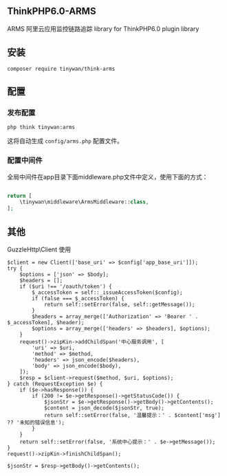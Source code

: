 ## ThinkPHP6.0-ARMS

ARMS 阿里云应用监控链路追踪 library for ThinkPHP6.0 plugin library

## 安装

```phpregexp
composer require tinywan/think-arms
```

## 配置

### 发布配置

```phpregexp
php think tinywan:arms
```
这将自动生成 `config/arms.php` 配置文件。

### 配置中间件

全局中间件在app目录下面middleware.php文件中定义，使用下面的方式：

```php

return [
	\tinywan\middleware\ArmsMiddleware::class,
];
```

## 其他

GuzzleHttp\Client 使用

```
$client = new Client(['base_uri' => $config['app_base_uri']]);
try {
    $options = ['json' => $body];
    $headers = [];
    if ($uri !== '/oauth/token') {
        $_accessToken = self::_issueAccessToken($config);
        if (false === $_accessToken) {
            return self::setError(false, self::getMessage());
        }
        $headers = array_merge(['Authorization' => 'Bearer ' . $_accessToken], $header);
        $options = array_merge(['headers' => $headers], $options);
    }
    request()->zipKin->addChildSpan('中心服务调用', [
        'uri' => $uri,
        'method' => $method,
        'headers' => json_encode($headers),
        'body' => json_encode($body),
    ]);
    $resp = $client->request($method, $uri, $options);
} catch (RequestException $e) {
    if ($e->hasResponse()) {
        if (200 != $e->getResponse()->getStatusCode()) {
            $jsonStr = $e->getResponse()->getBody()->getContents();
            $content = json_decode($jsonStr, true);
            return self::setError(false, '温馨提示：' . $content['msg'] ?? '未知的错误信息');
        }
    }
    return self::setError(false, '系统中心提示：' . $e->getMessage());
}
request()->zipKin->finishChildSpan();

$jsonStr = $resp->getBody()->getContents();
```
